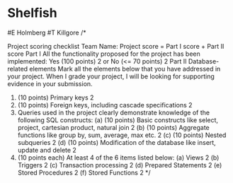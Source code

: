 # Shelfish
#E Holmberg
#T Killgore
/*

Project scoring checklist
Team Name:
Project score = Part I score + Part II score
Part I
All the functionality proposed for the project has been implemented: Yes (100 points) 2 or No (<= 70 points) 2
Part II
Database-related elements
Mark all the elements below that you have addressed in your project. When I grade your project, I will be looking for supporting evidence in your submission.
1. (10 points) Primary keys 2
2. (10 points) Foreign keys, including cascade specifications 2
3. Queries used in the project clearly demonstrate knowledge of the following SQL constructs:
(a) (10 points) Basic constructs like select, project, cartesian product, natural join 2 (b) (10 points) Aggregate functions like group by, sum, average, max etc. 2
(c) (10 points) Nested subqueries 2
(d) (10 points) Modification of the database like insert, update and delete 2
4. (10 points each) At least 4 of the 6 items listed below:
(a) Views 2 (b) Triggers 2
(c) Transaction processing 2 (d) Prepared Statements 2
(e) Stored Procedures 2 (f) Stored Functions 2
*/